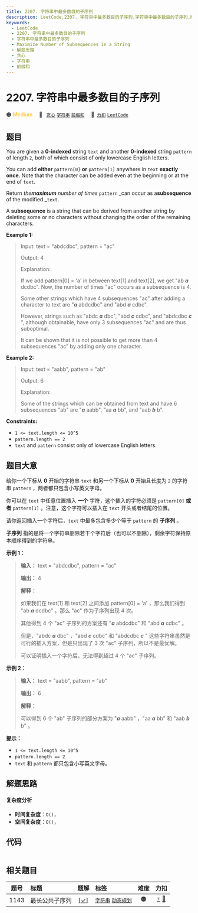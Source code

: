 ```yaml
---
title: 2207. 字符串中最多数目的子序列
description: LeetCode,2207. 字符串中最多数目的子序列,字符串中最多数目的子序列,Maximize Number of Subsequences in a String,解题思路,贪心,字符串,前缀和
keywords:
  - LeetCode
  - 2207. 字符串中最多数目的子序列
  - 字符串中最多数目的子序列
  - Maximize Number of Subsequences in a String
  - 解题思路
  - 贪心
  - 字符串
  - 前缀和
---
```


# 2207. 字符串中最多数目的子序列

🟠 <font color=#ffb800>Medium</font>&emsp; 🔖&ensp; [`贪心`](/tag/greedy.md) [`字符串`](/tag/string.md) [`前缀和`](/tag/prefix-sum.md)&emsp; 🔗&ensp;[`力扣`](https://leetcode.cn/problems/maximize-number-of-subsequences-in-a-string) [`LeetCode`](https://leetcode.com/problems/maximize-number-of-subsequences-in-a-string)

## 题目

You are given a **0-indexed** string `text` and another **0-indexed** string
`pattern` of length `2`, both of which consist of only lowercase English
letters.

You can add **either** `pattern[0]` **or** `pattern[1]` anywhere in `text`
**exactly once**. Note that the character can be added even at the beginning
or at the end of `text`.

Return _the**maximum** number of times_ `pattern` _can occur as
a**subsequence** of the modified _`text`.

A **subsequence** is a string that can be derived from another string by
deleting some or no characters without changing the order of the remaining
characters.



**Example 1:**

> Input: text = "abdcdbc", pattern = "ac"
> 
> Output: 4
> 
> Explanation:
> 
> If we add pattern[0] = 'a' in between text[1] and text[2], we get "ab _**a**_ dcdbc". Now, the number of times "ac" occurs as a subsequence is 4.
> 
> Some other strings which have 4 subsequences "ac" after adding a character to text are "_**a**_ abdcdbc" and "abd _**a**_ cdbc".
> 
> However, strings such as "abdc _**a**_ dbc", "abd _**c**_ cdbc", and "abdcdbc _**c**_ ", although obtainable, have only 3 subsequences "ac" and are thus suboptimal.
> 
> It can be shown that it is not possible to get more than 4 subsequences "ac" by adding only one character.

**Example 2:**

> Input: text = "aabb", pattern = "ab"
> 
> Output: 6
> 
> Explanation:
> 
> Some of the strings which can be obtained from text and have 6 subsequences "ab" are "_**a**_ aabb", "aa _**a**_ bb", and "aab _**b**_ b".

**Constraints:**

  * `1 <= text.length <= 10^5`
  * `pattern.length == 2`
  * `text` and `pattern` consist only of lowercase English letters.


## 题目大意

给你一个下标从 **0**  开始的字符串 `text` 和另一个下标从 **0**  开始且长度为 `2` 的字符串 `pattern`
，两者都只包含小写英文字母。

你可以在 `text` 中任意位置插入 **一个** 字符，这个插入的字符必须是 `pattern[0]` **或者**  `pattern[1]`
。注意，这个字符可以插入在 `text` 开头或者结尾的位置。

请你返回插入一个字符后，`text` 中最多包含多少个等于 `pattern` 的 **子序列**  。

**子序列** 指的是将一个字符串删除若干个字符后（也可以不删除），剩余字符保持原本顺序得到的字符串。



**示例 1：**

> 
> 
> 
> 
> 
> **输入：** text = "abdcdbc", pattern = "ac"
> 
> **输出：** 4
> 
> **解释：**
> 
> 如果我们在 text[1] 和 text[2] 之间添加 pattern[0] = 'a' ，那么我们得到 "ab _**a**_ dcdbc" 。那么 "ac" 作为子序列出现 4 次。
> 
> 其他得到 4 个 "ac" 子序列的方案还有 "_**a**_ abdcdbc" 和 "abd _**a**_ cdbc" 。
> 
> 但是，"abdc _**a**_ dbc" ，"abd _**c**_ cdbc" 和 "abdcdbc _**c**_ " 这些字符串虽然是可行的插入方案，但是只出现了 3 次 "ac" 子序列，所以不是最优解。
> 
> 可以证明插入一个字符后，无法得到超过 4 个 "ac" 子序列。
> 
> 

**示例 2：**

> 
> 
> 
> 
> 
> **输入：** text = "aabb", pattern = "ab"
> 
> **输出：** 6
> 
> **解释：**
> 
> 可以得到 6 个 "ab" 子序列的部分方案为 "_**a**_ aabb" ，"aa _**a**_ bb" 和 "aab _**b**_ b" 。
> 
> 



**提示：**

  * `1 <= text.length <= 10^5`
  * `pattern.length == 2`
  * `text` 和 `pattern` 都只包含小写英文字母。


## 解题思路

#### 复杂度分析

- **时间复杂度**：`O()`，
- **空间复杂度**：`O()`，

## 代码

```javascript

```

## 相关题目

<!-- prettier-ignore -->
| 题号 | 标题 | 题解 | 标签 | 难度 | 力扣 |
| :------: | :------ | :------: | :------ | :------: | :------: |
| 1143 | 最长公共子序列 | [[✓]](/problem/1143.md) |  [`字符串`](/tag/string.md) [`动态规划`](/tag/dynamic-programming.md) | 🟠 | [🀄️](https://leetcode.cn/problems/longest-common-subsequence) [🔗](https://leetcode.com/problems/longest-common-subsequence) |